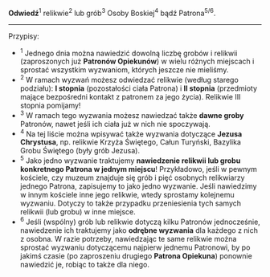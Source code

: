 **Odwiedź**<sup>1</sup> relikwie<sup>2</sup> lub grób<sup>3</sUP> Osoby Boskiej<sup>4</sup> bądź Patrona<sup>5/6</sup>.

---
Przypisy:

- <sup>1</sup> Jednego dnia można nawiedzić dowolną liczbę grobów i relikwii (zaproszonych już **Patronów Opiekunów**) w wielu różnych miejscach i sprostać wszystkim wyzwaniom, których jeszcze nie mieliśmy.
- <sup>2</sup> W ramach wyzwań możesz odwiedzać relikwie (według starego podziału): **I stopnia** (pozostałości ciała Patrona) i **II stopnia** (przedmioty mające bezpośredni kontakt z patronem za jego życia). Relikwie III stopnia pomijamy!
- <sup>3</sup> W ramach tego wyzwania możesz nawiedzać także **dawne groby** Patronów, nawet jeśli ich ciała już w nich nie spoczywają.
- <sup>4</sup> Na tej liście można wpisywać także wyzwania dotyczące **Jezusa Chrystusa**, np. relikwie Krzyża Świętego, Całun Turyński, Bazylika Grobu Świętego (były grób Jezusa).
- <sup>5</sup> Jako jedno wyzwanie traktujemy **nawiedzenie relikwii lub grobu konkretnego Patrona w jednym miejscu**! Przykładowo, jeśli w pewnym kościele, czy muzeum znajduje się grób i pięć osobnych relikwiarzy jednego Patrona, zapisujemy to jako jedno wyzwanie. Jeśli nawiedzimy w innym kościele inne jego relikwie, wtedy sprostamy kolejnemu wyzwaniu. Dotyczy to także przypadku przeniesienia tych samych relikwii (lub grobu) w inne miejsce.
- <sup>6</sup> Jeśli (wspólny) grób lub relikwie dotyczą kilku Patronów jednocześnie, nawiedzenie ich traktujemy jako **odrębne wyzwania** dla każdego z nich z osobna. W razie potrzeby, nawiedzając te same relikwie można sprostać wyzwaniu dotyczącemu najpierw jednemu Patronowi, by po jakimś czasie (po zaproszeniu drugiego **Patrona Opiekuna**) ponownie nawiedzić je, robiąc to także dla niego.
